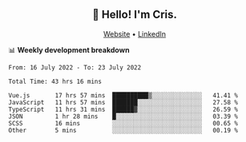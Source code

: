 
<h2 align="center">👋 Hello! I'm Cris.</h2>
<p align="center">
  <a href="https://www.criscunas.dev">Website</a> •
  <a href="https://www.linkedin.com/in/cristophercunas/">LinkedIn</a>
</p>


📊 **Weekly development breakdown**
<!--START_SECTION:waka-->

```text
From: 16 July 2022 - To: 23 July 2022

Total Time: 43 hrs 16 mins

Vue.js       17 hrs 57 mins  ██████████▒░░░░░░░░░░░░░░   41.41 %
JavaScript   11 hrs 57 mins  ███████░░░░░░░░░░░░░░░░░░   27.58 %
TypeScript   11 hrs 31 mins  ██████▓░░░░░░░░░░░░░░░░░░   26.59 %
JSON         1 hr 28 mins    █░░░░░░░░░░░░░░░░░░░░░░░░   03.39 %
SCSS         16 mins         ░░░░░░░░░░░░░░░░░░░░░░░░░   00.65 %
Other        5 mins          ░░░░░░░░░░░░░░░░░░░░░░░░░   00.19 %
```

<!--END_SECTION:waka-->
